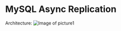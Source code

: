 # MySQL Async Replication
Architecture:
![Image of picture1](https://github.com/tripplea-sg/Cloud_Administration_Workshop/blob/main/Lab-5/Screenshot%202020-11-13%20at%2011.12.35%20AM.png)
</br>
